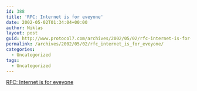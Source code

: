 ```yaml
---
id: 388
title: 'RFC: Internet is for eveyone'
date: 2002-05-02T01:34:04+00:00
author: Niklas
layout: post
guid: http://www.protocol7.com/archives/2002/05/02/rfc-internet-is-for-eveyone/
permalink: /archives/2002/05/02/rfc_internet_is_for_eveyone/
categories:
  - Uncategorized
tags:
  - Uncategorized
---
```

<div class='microid-7732d5f51f9aa139baddd4018a09d2603d80b17c'>
  <p>
    <a href="http://rfc3271.x42.com/t/">RFC: Internet is for eveyone</a>
  </p>
</div>